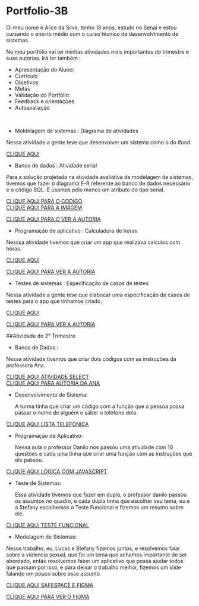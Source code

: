 # Portfolio-3B
Oi meu nome é Alice da Silva, tenho 18 anos, estudo no Senai e estou cursando o ensino médio com o curso técnico de desenvolvimento de sistemas.

No meu portfólio vai ter minhas atividades mais importantes do trimestre e suas autorias.
Irá ter também :
* Apresentação do Aluno:
* Currículo
* Objetivos
* Metas
* Validação do Portfólio:
* Feedback e orientações
* Autoavaliação 
<br>

* Moldelagem de sistemas : Diagrama de atividades

Nessa atividade a gente teve que desenvolver um sistema como o do ifood

[CLIQUE AQUI](Moldelagem-de-sistemas/ifood.png)
<br>

* Banco de dados : Atividade serial

Para a solução projetada na atividade avaliativa de modelagem de sistemas, tivemos que fazer o diagrama E-R referente ao banco de dados necessário e o código SQL. E usamos pelo menos um atributo do tipo serial.

[CLIQUE AQUI PARA O CODIGO](Banco-de-dados/SQLiteatvdd.sql)
<br>
[CLIQUE AQUI PARA A IMAGEM](Banco-de-dados/trabalho.png)

[CLIQUE AQUI PARA O VER A AUTORIA](Banco-de-dados/Autoria-Ana.pdf)
<br>

* Programação de aplicativo : Calculadora de horas 

Nesssa atividade tivemos que criar um app que realizava calculos com horas.

[CLIQUE AQUI](Programação-de-sistema/Calculadora-de-Horas.pdf)
<br>

[CLIQUE AQUI PARA VER A AUTORIA](Programação-de-sistema/Autoria-Jackson.pdf)
<br>

* Testes de sistemas : Especificação de casos de testes

Nessa atividade a gente teve que elabocar uma especificação de casos de testes para o app que tinhamos criado.

[CLIQUE AQUI](Testes-de-sistema/Especificaçãoattv.pdf)
<br>

[CLIQUE AQUI PARA VER A AUTORIA](Programação-de-sistema/Autoria-Jackson.pdf)
<br>

##Atividade do 2° Trimestre

* Banco de Dados :

Nessa atividade tivemos que criar dois códigos com as instruções da professora Ana.

 [CLIQUE AQUI ATIVIDADE SELECT](Banco-de-dados/Atividade_select)
 <br>
  [CLIQUE AQUI PARA AUTORIA DA ANA](Banco-de-dados/Banco_de_Dados_Select.pdf)

* Desenvolvimento de Sistema:

  A turma tinha que criar um código com a função que a pessoa possa passar o nome de alguém e saber o telefone dela.
  
 [CLIQUE AQUI LISTA TELEFONICA](Desenvolvimento_de_Sistemas/lista_telefonica)

* Programação de Aplicativo:

  Nessa aula o professor Danilo nos passou uma atividade com 10 questões e cada uma tinha que criar uma função com as instruções que ele passou.
  
 [CLIQUE AQUI LÓGICA COM JAVASCRIPT](Programação_de_Aplicativo/lógica_com_javascript)

* Teste de Sistemas:

  Essa atividade tivemos que fazer em dupla, o professor danilo passou os assuntos no quadro, e cada dupla tinha que escolher seu tema, eu e a Stefany escolhemos o Teste Funcional e fizemos um resumo sobre ele.
  
 [CLIQUE AQUI TESTE FUNCIONAL](Testes-de-sistema)

* Modelagem de Sistemas:

Nesse trabalho, eu, Lucas e Stefany fizemos juntos, e resolvemos falar sobre a violencia sexual, que foi um tema que achamos importante de ser abordado, então resolvemos fazer um aplicativo que possa ajudar todos que passam por isso, e para deixar o trabalho melhor, fizemos um slide falando um pouco sobre esse assunto.

[CLIQUE AQUI SAFESPACE E FIGMA](Moldelagem-de-sistemas)


[CLIQUE AQUI PARA VER O FIGMA](https://www.figma.com/proto/xGQ2b07PH55V1J8ABNRhud/Untitled?type=design&node-id=1-2&t=qmJhUXSs5Jv82duh-1&scaling=scale-down&page-id=0%3A1&starting-point-node-id=1%3A2&show-proto-sidebar=1&mode=design)

  
